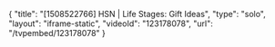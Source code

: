 {
    "title": "[1508522766] HSN | Life Stages: Gift Ideas",
    "type": "solo",
    "layout": "iframe-static",
    "videoId": "123178078",
    "url": "\/tvpembed\/123178078"
}